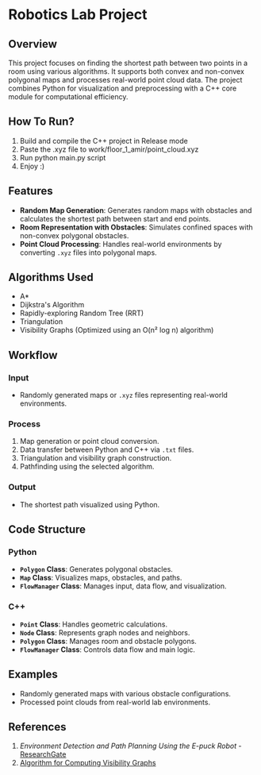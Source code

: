 # Robotics Lab Project

## Overview
This project focuses on finding the shortest path between two points in a room using various algorithms. It supports both convex and non-convex polygonal maps and processes real-world point cloud data. The project combines Python for visualization and preprocessing with a C++ core module for computational efficiency.

## How To Run?
1. Build and compile the C++ project in Release mode
2. Paste the .xyz file to work/floor_1_amir/point_cloud.xyz
3. Run python main.py script
4. Enjoy :)

## Features
- **Random Map Generation**: Generates random maps with obstacles and calculates the shortest path between start and end points.
- **Room Representation with Obstacles**: Simulates confined spaces with non-convex polygonal obstacles.
- **Point Cloud Processing**: Handles real-world environments by converting `.xyz` files into polygonal maps.

## Algorithms Used
- A*
- Dijkstra's Algorithm
- Rapidly-exploring Random Tree (RRT)
- Triangulation
- Visibility Graphs (Optimized using an O(n² log n) algorithm)

## Workflow
### Input
- Randomly generated maps or `.xyz` files representing real-world environments.

### Process
1. Map generation or point cloud conversion.
2. Data transfer between Python and C++ via `.txt` files.
3. Triangulation and visibility graph construction.
4. Pathfinding using the selected algorithm.

### Output
- The shortest path visualized using Python.

## Code Structure
### Python
- **`Polygon` Class**: Generates polygonal obstacles.
- **`Map` Class**: Visualizes maps, obstacles, and paths.
- **`FlowManager` Class**: Manages input, data flow, and visualization.

### C++
- **`Point` Class**: Handles geometric calculations.
- **`Node` Class**: Represents graph nodes and neighbors.
- **`Polygon` Class**: Manages room and obstacle polygons.
- **`FlowManager` Class**: Controls data flow and main logic.

## Examples
- Randomly generated maps with various obstacle configurations.
- Processed point clouds from real-world lab environments.

## References
1. *Environment Detection and Path Planning Using the E-puck Robot* - [ResearchGate](https://www.researchgate.net/publication/314299113_Environment_Detection_and_Path_Planning_Using_the_E-puck_Robot)
2. [Algorithm for Computing Visibility Graphs](https://www.science.smith.edu/~istreinu/Teaching/Courses/274/Spring98/Projects/Philip/fp/algVisibility.htm)
